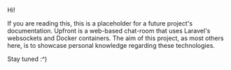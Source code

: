Hi!

If you are reading this, this is a placeholder for a future project's documentation. Upfront is a web-based chat-room that uses Laravel's websockets and Docker containers. The aim of this project, as most others here,
is to showcase personal knowledge regarding these technologies.

Stay tuned :^)
